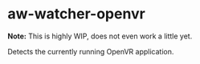 aw-watcher-openvr
=================

**Note:** This is highly WIP, does not even work a little yet.

Detects the currently running OpenVR application.
